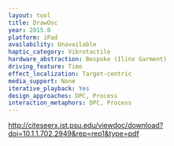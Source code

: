 ```yaml
---
layout: tool
title: DrawOsc
year: 2015.0
platform: iPad
availability: Unavailable
haptic_category: Vibrotactile
hardware_abstraction: Bespoke (Ilinx Garment)
driving_feature: Time
effect_localization: Target-centric
media_support: None
iterative_playback: Yes
design_approaches: DPC, Process
interaction_metaphors: DPC, Process
---
```

http://citeseerx.ist.psu.edu/viewdoc/download?doi=10.1.1.702.2949&rep=rep1&type=pdf